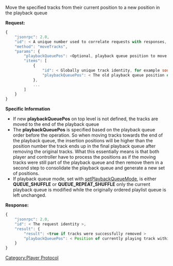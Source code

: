 Move the specified tracks from their current position to a new position
in the playback queue

**Request:**

``` javascript
{
    "jsonrpc": 2.0,
    "id": < A unique number used to correlate requests with responses, see JSON-RPC specification for more information >,
    "method": "moveTracks",
    "params": {
        "playbackQueuePos": <Optional, playback queue position to move tracks before >
        "items": [
            {
                "id": < Globally unique track identity, for example soundcloud:track:somenicetrack >,
                "playbackQueuePos": < The old playback queue position of this track >,
            },
            ...
        ]
    }
}
```

**Specific Information**

  - If new **playbackQueuePos** on top level is not defined, the tracks
    are moved to the end of the playback queue
  - The **playbackQueuePos** is specified based on the playback queue
    order before the operation. So when moving tracks towards the end of
    the playback queue, the insertion positions will be higher than the
    position number the track ends up in the final playback queue after
    removing the original tracks. What this essentially means is that
    both player and controller have to process the positions as if the
    moving tracks were still part of the playback queue and then remove
    them in a second step to consolidate the playback queue and generate
    a new set of positions.
  - If playback queue mode, set with
    [setPlaybackQueueMode](../Player_Protocol/setPlaybackQueueMode "wikilink"),
    is either **QUEUE_SHUFFLE** or **QUEUE_REPEAT_SHUFFLE** only the
    current playback queue is modified while the originally ordered
    playlist queue is left unchanged.

**Response:**

``` javascript
{
    "jsonrpc": 2.0,
    "id": < The request identity >,
    "result": {
        "result": <true if tracks were successfully removed >
        "playbackQueuePos": < Position of currently playing track within the playback queue >
    }
}
```

[Category:Player Protocol](Category:Player_Protocol "wikilink")
